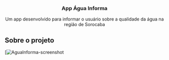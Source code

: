 <br />
<p align="center">

  <h3 align="center">App Água Informa</h3>

  <p align="center">
    Um app desenvolvido para informar o usuário sobre a qualidade da água na região de Sorocaba
  </p>
</p>

## Sobre o projeto

[![AguaInforma-screenshot](https://github.com/william-james-pj/agua-informa-app/imgReadme/App.png?raw=true)
